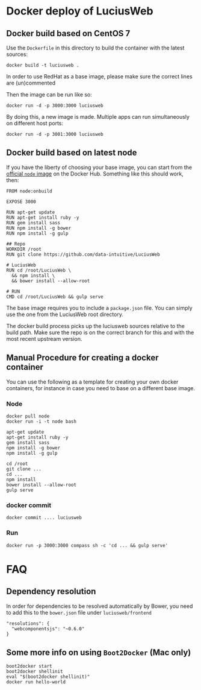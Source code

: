 # Docker deploy of LuciusWeb

## Docker build based on CentOS 7

Use the `Dockerfile` in this directory to build the container with the latest sources:

```
docker build -t luciusweb .
```

In order to use RedHat as a base image, please make sure the correct lines are (un)commented 

Then the image can be run like so:

    docker run -d -p 3000:3000 luciusweb

By doing this, a new image is made. Multiple apps can run simultaneously on different host ports:

    docker run -d -p 3001:3000 luciusweb


## Docker build based on latest node

If you have the liberty of choosing your base image, you can start from the [official `node` image](https://hub.docker.com/_/node/) on the Docker Hub. Something like this should work, then:

```
FROM node:onbuild

EXPOSE 3000

RUN apt-get update
RUN apt-get install ruby -y
RUN gem install sass
RUN npm install -g bower
RUN npm install -g gulp

## Repo 
WORKDIR /root
RUN git clone https://github.com/data-intuitive/LuciusWeb

# LuciusWeb
RUN cd /root/LuciusWeb \
  && npm install \
  && bower install --allow-root

# RUN
CMD cd /root/LuciusWeb && gulp serve
```

The base image requires you to include a `package.json` file. You can simply use the one from the LuciusWeb root directory.

The docker build process picks up the luciusweb sources relative to the build path. Make sure the repo is on the correct branch for this and with the most recent upstream version.


## Manual Procedure for creating a docker container

You can use the following as a template for creating your own docker containers, for instance in case you need to base on a different base image.

### Node

    docker pull node
    docker run -i -t node bash

    apt-get update
    apt-get install ruby -y
    gem install sass
    npm install -g bower
    npm install -g gulp

    cd /root
    git clone ...
    cd ...
    npm install
    bower install --allow-root
    gulp serve

### docker commit

    docker commit .... luciusweb

### Run

    docker run -p 3000:3000 compass sh -c 'cd ... && gulp serve'


# FAQ

## Dependency resolution

In order for dependencies to be resolved automatically by Bower, you need to add this to the `bower.json` file under `luciusweb/frontend`

    "resolutions": {
      "webcomponentsjs": "~0.6.0"
    }


## Some more info on using `Boot2Docker` (Mac only)

    boot2docker start
    boot2docker shellinit
    eval "$(boot2docker shellinit)"
    docker run hello-world








